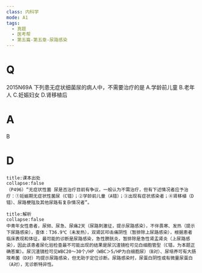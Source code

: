 ```yaml
---
class: 内科学
mode: A1
tags:
  - 真题
  - 医考帮
  - 第五篇-第五章-尿路感染
---
```


# Q
2015N69A 下列患无症状细菌尿的病人中，不需要治疗的是
A.学龄前儿童
B.老年人
C.妊娠妇女
D.肾移植后

# A
B
# D
```ad-note
title:课本出处
collapse:false
（P496）“无症状性菌 尿是否治疗目前有争议，一般认为不需治疗，但有下述情况者应予治疗：①妊娠期无症状性菌尿（C错）；②学龄前儿童（A错）；③出现有症状感染者；④肾移植（D错）、尿路梗阻及其他尿路有复杂情况者”。
```

```ad-summary
title:解析
collapse:false
中青年女性患者，尿频、尿急、尿痛2天（尿路刺激征，提示尿路感染），不伴畏寒、发热（提示下尿路感染），查体：T36.9℃（未发热），双肾区叩击痛阴性（暂排除上尿路感染），根据患者临床表现和体征，最可能的诊断是尿路感染，急性膀胱炎，暂排除是急性肾盂肾炎（上尿路感染），因此该患者尿化验检查最不可能出现的结果是尿沉渣镜检可见白细胞管型（C错，为本题正确答案）。尿沉渣镜检可见WBC20～30个/HP（WBC＞5/HP为白细胞尿）（B对）、尿培养可有大肠埃希菌（D对）均提示尿路感染，但无助于定位诊断。尿路感染时，尿蛋白阴性或有微量尿蛋白（A对），无诊断特异性。
```

